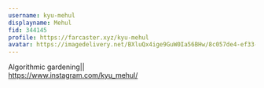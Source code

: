 ```yaml
---
username: kyu-mehul
displayname: Mehul
fid: 344145
profile: https://farcaster.xyz/kyu-mehul
avatar: https://imagedelivery.net/BXluQx4ige9GuW0Ia56BHw/8c057de4-ef33-4c60-91c2-58f9ee207900/original
---
```

Algorithmic gardening||   
 https://www.instagram.com/kyu_mehul/  
